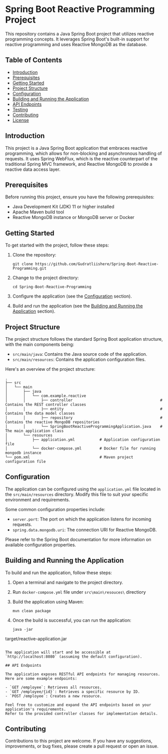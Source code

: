 # Spring Boot Reactive Programming Project

This repository contains a Java Spring Boot project that utilizes reactive programming concepts. 
It leverages Spring Boot's built-in support for reactive programming and uses Reactive MongoDB 
as the database.

## Table of Contents

- [Introduction](#introduction)
- [Prerequisites](#prerequisites)
- [Getting Started](#getting-started)
- [Project Structure](#project-structure)
- [Configuration](#configuration)
- [Building and Running the Application](#building-and-running-the-application)
- [API Endpoints](#api-endpoints)
- [Testing](#testing)
- [Contributing](#contributing)
- [License](#license)

## Introduction

This project is a Java Spring Boot application that embraces reactive programming, 
which allows for non-blocking and asynchronous handling of requests. It uses Spring WebFlux, 
which is the reactive counterpart of the traditional Spring MVC framework, and Reactive MongoDB 
to provide a reactive data access layer.

## Prerequisites

Before running this project, ensure you have the following prerequisites:

- Java Development Kit (JDK) 11 or higher installed
- Apache Maven build tool
- Reactive MongoDB instance or MongoDB server or Docker

## Getting Started

To get started with the project, follow these steps:

1. Clone the repository:

   ```shell
   git clone https://github.com/Gudratliishere/Spring-Boot-Reactive-Programming.git
   ```

2. Change to the project directory:

   ```shell
   cd Spring-Boot-Reactive-Programming
   ```

3. Configure the application (see the [Configuration](#configuration) section).

4. Build and run the application (see the [Building and Running the Application](#building-and-running-the-application) section).

## Project Structure

The project structure follows the standard Spring Boot application structure, with the main components being:

- `src/main/java`: Contains the Java source code of the application.
- `src/main/resources`: Contains the application configuration files.

Here's an overview of the project structure:

```
.
├── src
│   └── main
│       ├── java
│       │   └── com.example.reactive
│       │       ├── controller                                       # Contains the REST controller classes
│       │       ├── entity                                           # Contains the data model classes
│       │       ├── repository                                       # Contains the reactive MongoDB repositories
│       │       └── SpringBootReactiveProgrammingApplication.java    # The main application class
│       └── resources
│           ├── application.yml           # Application configuration file
│           └── docker-compose.yml        # Docker file for running mongodb instance
└── pom.xml                               # Maven project configuration file
```

## Configuration

The application can be configured using the `application.yml` file located in the 
`src/main/resources` directory. Modify this file to suit your specific environment and requirements.

Some common configuration properties include:

- `server.port`: The port on which the application listens for incoming requests.
- `spring.data.mongodb.uri`: The connection URI for Reactive MongoDB.

Please refer to the Spring Boot documentation for more information on available configuration properties.

## Building and Running the Application

To build and run the application, follow these steps:

1. Open a terminal and navigate to the project directory.
2. Run `docker-compose.yml` file under `src\main\resouces\` directiory

2. Build the application using Maven:

   ```shell
   mvn clean package
   ```

3. Once the build is successful, you can run the application:

   ```shell
   java -jar

target/reactive-application.jar
   ```

   The application will start and be accessible at `http://localhost:8080` (assuming the default configuration).

## API Endpoints

The application exposes RESTful API endpoints for managing resources. Here are some example endpoints:

- `GET /employee`: Retrieves all resources.
- `GET /employee/{id}`: Retrieves a specific resource by ID.
- `POST /employee`: Creates a new resource.

Feel free to customize and expand the API endpoints based on your application's requirements. 
Refer to the provided controller classes for implementation details.

```

## Contributing

Contributions to this project are welcome. If you have any suggestions, improvements, or bug fixes, 
please create a pull request or open an issue.